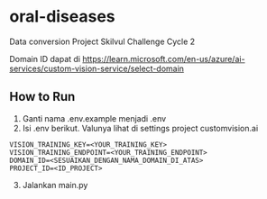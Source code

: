 # oral-diseases

Data conversion
Project Skilvul Challenge Cycle 2

Domain ID dapat di https://learn.microsoft.com/en-us/azure/ai-services/custom-vision-service/select-domain

## How to Run

1. Ganti nama .env.example menjadi .env
2. Isi .env berikut. Valunya lihat di settings project customvision.ai
```dotenv
VISION_TRAINING_KEY=<YOUR_TRAINING_KEY>
VISION_TRAINING_ENDPOINT=<YOUR_TRAINING_ENDPOINT>
DOMAIN_ID=<SESUAIKAN_DENGAN_NAMA_DOMAIN_DI_ATAS>
PROJECT_ID=<ID_PROJECT>
```
3. Jalankan main.py

